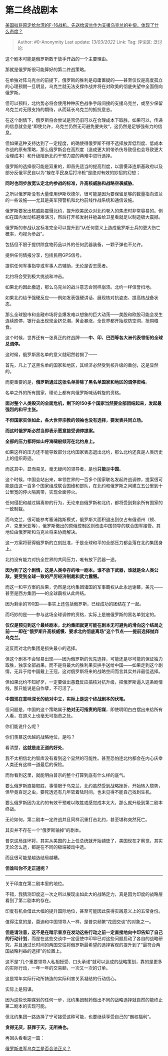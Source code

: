 # 第二终战剧本
[美国拟将原定给台湾的F-16战机，先送给波兰作为支援乌克兰的补偿，体现了什么态度？](https://www.zhihu.com/question/520558368/answer/2379277039)

> Author: #0-Anonymity
> Last update: *13/03/2022*
> Link:
> Tag:
> 评论区:
> 泛讨论:

这个剧本可能是俄罗斯敢于放手开战的一个主要理由。

那就是俄罗斯很可能算好的第二终战策略。

在单独对阵乌克兰的前提下，俄罗斯的胜利是毋庸置疑的——甚至仅仅是高度孤立的心理预期一旦明显，乌克兰就无法支撑作战并将在对欧美的彻底失望中全面倒向俄罗斯。

但可以预料，北约势必将会使用种种灰色战争手段间接的支援乌克兰，或至少保留乌克兰对无限支持的期待，从而延长乌克兰的抵抗意志。

在这个剧情下，俄罗斯将会尝试是否仍旧可以在合理成本下取胜，如果可以，传递的信息就会是“即使允许，乌克兰仍然无可避免要失败“，这仍然是足够强有力的信息。

但如果这种支持达到了一定程度，的确使得俄罗斯不得不选择放弃低烈度、低成本作战的原有策略，那么俄罗斯会在高烈度（造成更大附带杀伤导致但也会导致更大治理成本）和升级阻断北约干预力度的两难中进行选择。

俄罗斯的选择很可能是双重的，即首先适当的提高烈度，以震慑泽连斯基政府以及部分反俄平民自以为“躲在平民身后打冷枪”是绝对有效的妙招的幻想；

**同时也同步放宽认定北约参战的标准，升高核威胁和战略空袭威胁**。

之所以俄罗斯没有大量使用伊斯坎德尔，很可能是因为要保留足够的数量指向波兰的一些设施——尤其是美军预警机和北约前线作战系统和通信设施。

俄罗斯要发出核威胁震慑北约，提升欧美民众对北约卷入的焦虑时非常容易的。例如在国内发动核避难演习，然后打开核发射井舱盖给卫星看就足以制造极大震撼。

俄罗斯的参战认定标准完全可以提升到“从任何意义上造成俄罗斯士兵的更大伤亡概率，均视为参战”。

包括但不限于提供除食物药品以外的任何武器装备，一颗子弹也不允许。

提供任何情报分享，包括民用GPS信号。

提供任何军事指导或军事人员辅助，无论是否志愿者。

北约将会受到极大挑战和冲击。

如果北约因此撤退，那么乌克兰的战斗意志会同样崩溃。北约一样信誉扫地。

如果北约给予强硬反应——例如发表强硬讲话、展现核对抗姿态、提高核战备状态。

那么全球股市和金融市场将会爆发难以想象的巨大动荡——美股和欧股可能会发生连续跌停，银行会出现现金挤兑潮，黄金暴涨，全世界都开始挖防空洞，抢购粮食。

这个时候，世界还有一张真正的终战牌——**中、印、巴西等各大洲代表领衔的全球总调停。**

这时候，俄罗斯黑名单的意义就昭然若揭了——

首先，凡上了这黑名单的国家和地区，其经济必然受到核升级的重创，这是显然的。

而更重要的是，**俄罗斯通过这张名单排除了黑名单国家和地区的调停资格**。

名单之外的所有国家，理论上都有向俄罗斯喊话斡旋的资格。

**面对整个人类毁灭的全面危机，剩下的150多个国家当然要全部团结起来，发起最强烈的和平主张。**

**不但国家实体如此，各大世界宗教的领袖也没有选择，要发表共同立场。**

**而这时俄罗斯必然当即表示愿意接受调停提案。**

**全部的压力都将如山呼海啸般倾泻在北约身上。**

如果这样的压力还不能导致部分北约国家表态退出北约，那么北约还真是人类历史上的组织奇迹。

而这其中，显而易见、毫无疑问的领导者，是也**只能**是**中国**。

这个时候，中国会站出来，率领世界的一百多个国家联名发起终战调停，提案很可能是由这一百多个国家组成联合国维和部队，在北约和俄罗斯之间建立五公里到十公里宽的停火隔离带，实现全面停火。

任何侵犯和越过隔离带的行为，无论来自俄罗斯和北约，都将受到剩余所有国家的一致制裁。

而乌克兰，很可能参考塞浦路斯模式，俄罗斯大面积退出到仅占有俄语州（顿、卢、克里米亚等），俄罗斯撤出的原俄控制区则改由中国领导的联合国军接管。其地位由俄罗斯和乌克兰将来协商解决。

这一方案将获得俄罗斯的立刻批准，于是全球和平的全部压力都会落在北约集团身上。

北约没有能力对抗全世界的共同压力，唯有放下武器一途。

**因为到了这个剧情，这是人类幸存的唯一剧本。谁不放下武器，谁就是全人类公敌，要受到全球一致的严厉经济制裁和武力震慑。**

而这一和平方案的后果，仍然是北约集团诸国的军事霸权从此永远谢幕，美元——甚至是西方集团——的全球霸权从此终结。

因为剩余的190国——事实上还包括俄罗斯，已经成功的团结在了一起。

而巧妙的是——参与这场全球调停的资格，实际上是被俄罗斯的黑名单划定的。

**仅仅是预见到这个最终剧本，北约集团就更可能在剧本无可避免的滑向这个结局之前——即在“俄罗斯升高核威慑、要求北约彻底离场”这个节点——提前选择抛弃乌克兰。**

这反而对北约集团是损失最小的选择。

但这个剧本不会轻易出现——因为俄罗斯的优先选择，可能还是尽可能的保证独力取胜，独享全部战果。而不是将最大的胜利果实拱手送给中国——如果走到这个剧情，无异于给中国戴上王冠，这对俄罗斯将来的战略空间而言其实并非最佳选择。

但如果北约不知好歹，一定要做出愚蠢反应搞核对抗升级，把俄罗斯逼入这条剧情线，那只能说是自作孽，不可活了。

**中国现在意味深长的绝对中立，实际上是这个终战剧本的伏笔。**

但问题是，中国的这个策略属于**绝对无可指责的阳谋**，即使明明白白摆出来给所有人看，在道义上也毫无可指责之处。

你们能说什么呢？

你们羡慕这优越的战略地位，是吗？

看清楚，**这就是走正道的好处**。

我不太相信北约智库没有看到这个显然的可能性。甚至恐怕连北约都会在内心庆幸人类还有这样一道最后的保险。

而你看到这里，就能明白普京的整个打算到底有什么样的底气。

要么俄罗斯直接取胜，事情限于乌克兰，北约虽然受到战略挫折，开始转入颓势，但毕竟百足之虫，要死透还有几年软着陆时间，也未见得不能自己找到生机。

要么俄罗斯因为北约的有效干预难以取胜或感觉成本太大，那么就升级到第二剧本终战。

无论如何，第二剧本一定终战并且同样沉重打击北约，甚至堪称突然死亡。

其实并不存在一个“俄罗斯输掉”的剧本。

普京这局连环将，其实从美国的上上任总统就开始铺垫了，美国现在才察觉，其实无论怎么选，都是在不同的极端被动中选。

而且很可能是越选结局越糟。

**但谁叫你不走正道呢？**

---

关于印度在第二剧本里的地位。

不错，我猜测印度这一次之所以展现出如此大的战略定力，真是因为印度的战略层看到了第二剧本的存在。

印度有机会借此大幅的提升国际地位，甚至可能因此获得实践意义上的五常身份。

值得注意的是，莫迪和中国领导人一样，是普京频繁“花园交谈”的对象之一。

**但是请注意，这不是在暗示普京在发动这些行动之前一定直接地向中印告知了自己的行动计划**，而是在这些交谈中一定促使中印早已对这些问题启动了各自的战略研究，并且通过长时间的两国交往将俄罗斯最希望的选择客观的提升到了“最符合两国战略利益的选择”的位置上。

这不是“几个重要领导人私相授受、口头承诺”就可以达成的战略策划，靠的是更多的实际行动，一年一年的交易额，一次又一次的订单。

这是常年实际行动所铸造的实际利害关系凝结的行动信心。

实际上是阳谋。

因为这些长期谋划的任何一步，北约集团制药做出不同的战略选择就自然的能终止第二剧本的实现可能。

但北约集团一路选择了宁可接受这种可能，也要继续享受自己的“霸权福利”。

**贪得无厌，获罪于天，无所祷也。**

再回头看看这一篇：

[俄罗斯进军乌克兰是否合法正义？](https://www.zhihu.com/question/518517937/answer/2374713334)
